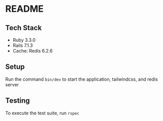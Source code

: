 # README

## Tech Stack

- Ruby 3.3.0
- Rails 7.1.3
- Cache: Redis 6.2.6

## Setup

Run the command `bin/dev` to start the application, tailwindcss, and redis server

## Testing

To execute the test suite, run `rspec`

